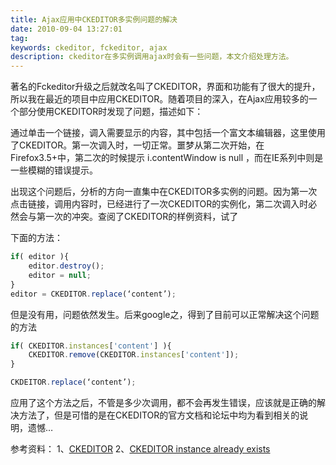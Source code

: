 ```yaml
---
title: Ajax应用中CKEDITOR多实例问题的解决
date: 2010-09-04 13:27:01
tag: 
keywords: ckeditor, fckeditor, ajax
description: ckeditor在多实例调用ajax时会有一些问题，本文介绍处理方法。
---
```


著名的Fckeditor升级之后就改名叫了CKEDITOR，界面和功能有了很大的提升，所以我在最近的项目中应用CKEDITOR。随着项目的深入，在Ajax应用较多的一个部分使用CKEDITOR时发现了问题，描述如下：

通过单击一个链接，调入需要显示的内容，其中包括一个富文本编辑器，这里使用了CKEDITOR。第一次调入时，一切正常。噩梦从第二次开始，在Firefox3.5+中，第二次的时候提示 i.contentWindow is null ，而在IE系列中则是一些模糊的错误提示。

出现这个问题后，分析的方向一直集中在CKEDITOR多实例的问题。因为第一次点击链接，调用内容时，已经进行了一次CKEDITOR的实例化，第二次调入时必然会与第一次的冲突。查阅了CKEDITOR的样例资料，试了

下面的方法：

```javascript
if( editor ){
	editor.destroy();
	editor = null;
}
editor = CKEDITOR.replace(‘content’);
```

但是没有用，问题依然发生。后来google之，得到了目前可以正常解决这个问题的方法
```javascript
if( CKEDITOR.instances['content'] ){
	CKEDITOR.remove(CKEDITOR.instances['content']);
}

CKDEITOR.replace(‘content’);
```

应用了这个方法之后，不管是多少次调用，都不会再发生错误，应该就是正确的解决方法了，但是可惜的是在CKEDITOR的官方文档和论坛中均为看到相关的说明，遗憾…

参考资料：
1、[CKEDITOR](http://www.ckeditor.com)
2、[CKEDITOR instance already exists](http://stackoverflow.com/questions/1794219/ckeditor-instance-already-exists)












